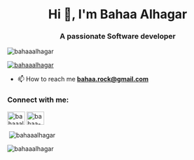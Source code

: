 <h1 align="center">Hi 👋, I'm Bahaa Alhagar</h1>
<h3 align="center">A passionate Software developer</h3>

<p align="left"> <img src="https://komarev.com/ghpvc/?username=bahaaalhagar&label=Profile%20views&color=0e75b6&style=flat" alt="bahaaalhagar" /> </p>

<p align="left"> <a href="https://github.com/ryo-ma/github-profile-trophy"><img src="https://github-profile-trophy.vercel.app/?username=bahaaalhagar" alt="bahaaalhagar" /></a> </p>

- 📫 How to reach me **bahaa.rock@gmail.com**

<h3 align="left">Connect with me:</h3>
<p align="left">
<a href="https://twitter.com/bahaaalhagar" target="blank"><img align="center" src="https://raw.githubusercontent.com/rahuldkjain/github-profile-readme-generator/master/src/images/icons/Social/twitter.svg" alt="bahaaalhagar" height="30" width="40" /></a>
<a href="https://linkedin.com/in/bahaa-alhagar" target="blank"><img align="center" src="https://raw.githubusercontent.com/rahuldkjain/github-profile-readme-generator/master/src/images/icons/Social/linked-in-alt.svg" alt="bahaa-alhagar" height="30" width="40" /></a>
</p>


<p>&nbsp;<img align="center" src="https://github-readme-stats.vercel.app/api?username=bahaaalhagar&show_icons=true&locale=en" alt="bahaaalhagar" /></p>


<p><img align="center" src="https://github-readme-streak-stats.herokuapp.com/?user=bahaaalhagar&" alt="bahaaalhagar" /></p>

